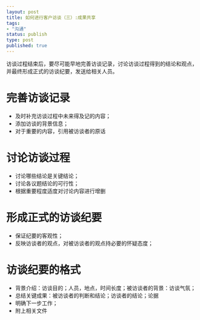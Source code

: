 ```yaml
--- 
layout: post
title: 如何进行客户访谈（三）:成果共享
tags: 
- "沟通"
status: publish
type: post
published: true
---
```

访谈过程结束后，要尽可能早地完善访谈记录，讨论访谈过程得到的结论和观点，并最终形成正式的访谈纪要，发送给相关人员。

# 完善访谈记录 #
<ul>
	<li>及时补充访谈过程中未来得及记的内容；</li>
	<li>添加访谈的背景信息；</li>
	<li>对于重要的内容，引用被访谈者的原话</li>
</ul>

# 讨论访谈过程 #
<ul>
	<li>讨论哪些结论是关键结论；</li>
	<li>讨论各议题结论的可行性；</li>
	<li>根据重要程度适度对讨论内容进行增删</li>
</ul>

# 形成正式的访谈纪要 #
<ul>
	<li>保证纪要的客观性；</li>
	<li>反映访谈者的观点，对被访谈者的观点持必要的怀疑态度；</li>
</ul>

# 访谈纪要的格式 #
<ul>
	<li>背景介绍：访谈目的；人员，地点，时间长度；被访谈者的背景：访谈气氛；</li>
	<li>总结关键成果：被访谈者的判断和结论；访谈者的结论；论据</li>
	<li>明确下一步工作；</li>
	<li>附上相关文件</li>
</ul>
